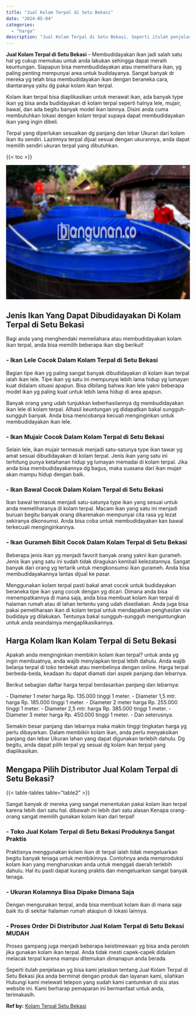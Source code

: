 ```yaml
---
title: "Jual Kolam Terpal di Setu Bekasi"
date: "2024-05-04"
categories: 
  - "harga"
description: "Jual Kolam Terpal di Setu Bekasi. Seperti itulah penjelasan yg bisa kami jelaskan tentang Jual Kolam Terpal di Setu Bekasi jika anda berminat dengan produk d..."
---
```


**Jual Kolam Terpal di Setu Bekasi** – Membudidayakan ikan jadi salah satu hal yg cukup memukau untuk anda lakukan sehingga dapat meraih keuntungan. Siapapun bisa memmbudidayakan atau memelihara ikan, yg paling penting mempunyai area untuk budidayanya. Sangat banyak dr mereka yg telah bisa membudidayakan ikan dengan beraneka cara, diantaranya yaitu dg pakai kolam ikan terpal.

Kolam ikan terpal bisa diaplikasikan untuk merawat ikan, ada banyak type ikan yg bisa anda budidayakan di kolam terpal seperti halnya lele, mujair, bawal, dan ada begitu banyak model ikan lainnya. Disini anda cuma membutuhkan lokasi dengan kolam terpal supaya dapat membudidayakan ikan yang ingin dibeli.

Terpal yang diperlukan sesuaikan dg panjang dan lebar Ukuran dari kolam ikan itu sendiri. Lazimnya terpal dijual sesuai dengan ukurannya, anda dapat memilih sendiri ukuran terpal yang dibutuhkan.

{{< toc >}}

![Jual Kolam Terpal di Setu Bekasi](/images/jual-kolam-terpal-38.png)

## Jenis Ikan Yang Dapat Dibudidayakan Di Kolam Terpal di Setu Bekasi

Bagi anda yang menghendaki memeliahara atau membudidayakan kolam ikan terpal, anda bisa memilih beberapa ikan sbg berikut!

### \- Ikan Lele Cocok Dalam Kolam Terpal di Setu Bekasi

Bagian tipe ikan yg paling sangat banyak dibudidayakan di kolam ikan terpal ialah ikan lele. Tipe ikan yg satu ini mempunyai lebih lama hidup yg lumayan kuat didalam situasi apapun. Bisa dibilang bahwa ikan lele yakni beberapa model ikan yg paling kuat untuk lebih lama hidup di area apapun.

Banyak orang yang udah tunjukkan keberhasilannya dg membudidayakan ikan lele di kolam terpal. Alhasil keuntungan yg didapatkan bakal sungguh-sungguh banyak. Anda bisa mencobanya kecuali menginginkan untuk membudidayakan ikan lele.

### \- Ikan Mujair Cocok Dalam Kolam Terpal di Setu Bekasi

Selain lele, ikan mujair termasuk menjadi satu-satunya type ikan tawar yg amat sesuai dibudidayakan di kolam terpal. Jenis ikan yang satu ini terhitung punya ketahanan hidup yg lumayan memadai di kolam terpal. Jika anda bisa membudidayakannya dg bagus, maka suasana dari ikan mujair akan mampu hidup dengan baik.

### \- Ikan Bawal Cocok Dalam Kolam Terpal di Setu Bekasi

Ikan bawal termasuk menjadi satu-satunya type ikan yang sesuai untuk anda memeliharanya di kolam terpal. Macam ikan yang satu ini menjadi buruan begitu banyak orang dikarenakan mempunyai cita rasa yg lezat sekiranya dikonsumsi. Anda bisa coba untuk membudidayakan kan bawal terkecuali menginginkannya.

### \- Ikan Gurameh Bibit Cocok Dalam Kolam Terpal di Setu Bekasi

Beberapa jenis ikan yg menjadi favorit banyak orang yakni ikan gurameh. Jenis ikan yang satu ini sudah tidak diragukan kembali kelezatannya. Sangat banyak dari orang yg tertarik untuk mengkonsumsi ikan gurameh. Anda bisa membudidayakannya lantas dijual ke pasar.

Menggunakan kolam terpal pasti bakal amat cocok untuk budidayakan beraneka tipe ikan yang cocok dengan yg dicari. Dimana anda bisa menempatkannya di mana saja, anda bisa membuat kolam ikan terpal di halaman rumah atau di lahan tertentu yang udah disediakan. Anda juga bisa pakai pemeliharaan ikan di kolam terpal untuk mendapatkan penghasilan via budidaya yg dilakukan. Tentunya bakal sungguh-sungguh menguntungkan untuk anda seandainya mengaplikasikannya.

## Harga Kolam Ikan Kolam Terpal di Setu Bekasi

Apakah anda menginginkan membikin kolam ikan terpal? untuk anda yg ingin membuatnya, anda wajib menyiapkan terpal lebih dahulu. Anda wajib belanja terpal di toko terdekat atau membelinya dengan online. Harga terpal berbeda-beda, keadaan itu dapat diamati dari aspek panjang dan lebarnya.

Berikut sebagian daftar harga terpal berdasarkan panjang dan lebarnya:

\- Diameter 1 meter harga Rp. 135.000 tinggi 1 meter. - Diameter 1,5 mtr. harga Rp. 185.000 tinggi 1 meter. - Diameter 2 meter harga Rp. 255.000 tinggi 1 meter. - Diameter 2,5 mtr. harga Rp. 385.000 tinggi 1 meter. - Diameter 3 meter harga Rp. 450.000 tinggi 1 meter. - Dan seterusnya.

Semakin besar panjang dan lebarnya maka makin tinggi tingkatan harga yg perlu dibayarkan. Dalam membikin kolam ikan, anda perlu menyaksikan panjang dan lebar Ukuran lahan yang dapat digunakan terlebih dahulu. Dg begitu, anda dapat pilih terpal yg sesuai dg kolam ikan terpal yang diaplikasikan.

## Mengapa Pilih Distributor Jual Kolam Terpal di Setu Bekasi?

{{< table-tables table="table2" >}}

Sangat banyak dr mereka yang sangat menentukan pakai kolam ikan terpal karena lebih dari satu hal. dibawah ini lebih dari satu alasan Kenapa orang-orang sangat memilih gunakan kolam ikan dari terpal!

### \- Toko Jual Kolam Terpal di Setu Bekasi Produknya Sangat Praktis

Praktisnya menggunakan kolam ikan dr terpal ialah tidak mengeluarkan begitu banyak tenaga untuk membikinnya. Contohnya anda memproduksi kolam ikan yang mengharuskan anda untuk menggali daerah terlebih dahulu. Hal itu pasti dapat kurang praktis dan mengeluarkan sangat banyak tenaga.

### \- Ukuran Kolamnya Bisa Dipake Dimana Saja

Dengan mengunakan terpal, anda bisa membuat kolam ikan di mana saja baik itu di sekitar halaman rumah ataupun di lokasi lainnya.

### \- Proses Order Di Distributor Jual Kolam Terpal di Setu Bekasi MUDAH

Proses gampang juga menjadi beberapa keistimewaan yg bisa anda peroleh jika gunakan kolam ikan terpal. Anda tidak mesti capek-capek didalam melacak terpal karena mampu ditemukan dimanapun anda berada.

Seperti itulah penjelasan yg bisa kami jelaskan tentang Jual Kolam Terpal di Setu Bekasi jika anda berminat dengan produk dan layanan kami, silahkan Hubungi kami melewati telepon yang sudah kami cantumkan di sisi atas website ini. Kami berharap pemaparan ini bermanfaat untuk anda, terimakasih.

**Ref by:** [Kolam Terpal Setu Bekasi](https://id.wikipedia.org/wiki/Kolam)
